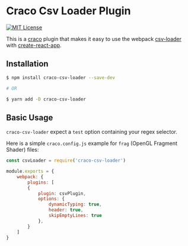# Craco Csv Loader Plugin

[![MIT License](https://img.shields.io/badge/license-MIT-blue.svg)](LICENSE)

This is a [craco](https://github.com/sharegate/craco) plugin that makes it easy to use the webpack [csv-loader](https://github.com/theplatapi/csv-loader) with [create-react-app](https://facebook.github.io/create-react-app/).

## Installation

```bash
$ npm install craco-csv-loader --save-dev

# OR

$ yarn add -D craco-csv-loader
```

## Basic Usage

`craco-csv-loader` expect a `test` option containing your regex selector.

Here is a simple `craco.config.js` example for `frag` (OpenGL Fragment Shader) files:

```js
const csvLoader = require('craco-csv-loader')

module.exports = {
    webpack: {
        plugins: [
        {
            plugin: csvPlugin,
            options: {
                dynamicTyping: true,
                header: true,
                skipEmptyLines: true
            },
        }
    ]
}
```